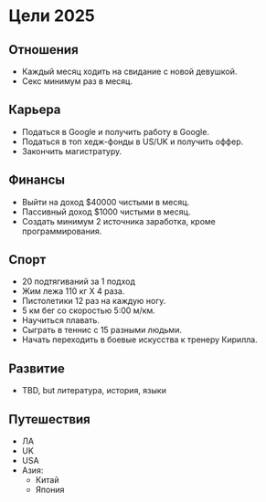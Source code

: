 # Цели 2025

## Отношения

- Каждый месяц ходить на свидание с новой девушкой.
- Секс минимум раз в месяц.

## Карьера

- Податься в Google и получить работу в Google.
- Податься в топ хедж-фонды в US/UK и получить оффер.
- Закончить магистратуру.

## Финансы

- Выйти на доход $40000 чистыми в месяц.
- Пассивный доход $1000 чистыми в месяц.
- Создать минимум 2 источника заработка, кроме программирования.

## Спорт

- 20 подтягиваний за 1 подход
- Жим лежа 110 кг Х 4 раза.
- Пистолетики 12 раз на каждую ногу.
- 5 км бег со скоростью 5:00 м/км.
- Научиться плавать.
- Сыграть в теннис с 15 разными людьми.
- Начать переходить в боевые искусства к тренеру Кирилла.

## Развитие

- TBD, but литература, история, языки

## Путешествия

- ЛА
- UK
- USA
- Азия:
	- Китай
	- Япония

